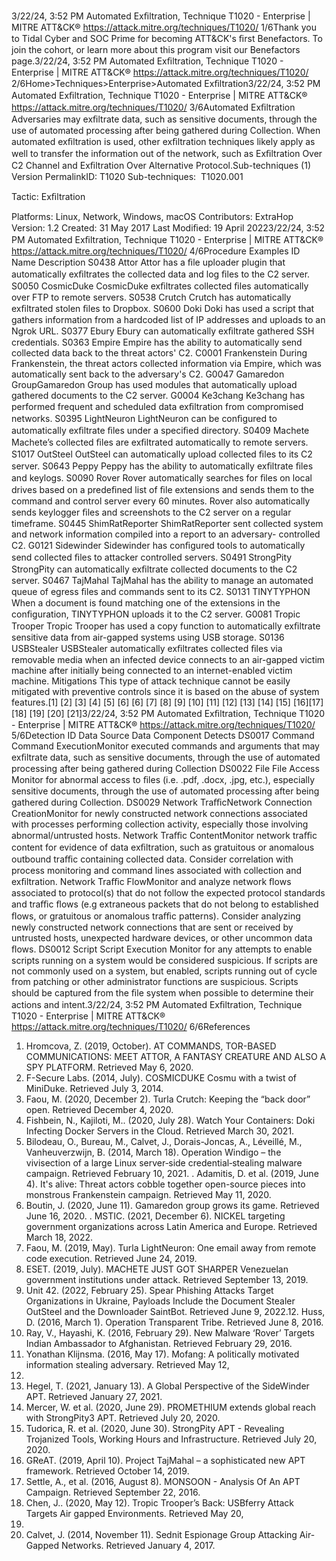 3/22/24, 3:52 PM Automated Exﬁltration, Technique T1020 - Enterprise | MITRE ATT&CK®
https://attack.mitre.org/techniques/T1020/ 1/6Thank you to Tidal Cyber and SOC Prime for becoming ATT&CK's ﬁrst Benefactors. To join the cohort, or learn more about this program visit our
Benefactors page.3/22/24, 3:52 PM Automated Exﬁltration, Technique T1020 - Enterprise | MITRE ATT&CK®
https://attack.mitre.org/techniques/T1020/ 2/6Home>Techniques>Enterprise>Automated Exﬁltration3/22/24, 3:52 PM Automated Exﬁltration, Technique T1020 - Enterprise | MITRE ATT&CK®
https://attack.mitre.org/techniques/T1020/ 3/6Automated Exﬁltration
Adversaries may exﬁltrate data, such as sensitive documents, through the use of automated processing after being gathered during
Collection.
When automated exﬁltration is used, other exﬁltration techniques likely apply as well to transfer the information out of the network, such as
Exﬁltration Over C2 Channel and Exﬁltration Over Alternative Protocol.Sub-techniques (1)
Version PermalinkID: T1020
Sub-techniques:  T1020.001

Tactic: Exﬁltration

Platforms: Linux, Network, Windows, macOS
Contributors: ExtraHop
Version: 1.2
Created: 31 May 2017
Last Modiﬁed: 19 April 20223/22/24, 3:52 PM Automated Exﬁltration, Technique T1020 - Enterprise | MITRE ATT&CK®
https://attack.mitre.org/techniques/T1020/ 4/6Procedure Examples
ID Name Description
S0438 Attor Attor has a ﬁle uploader plugin that automatically exﬁltrates the collected data and log ﬁles to the C2
server.
S0050 CosmicDuke CosmicDuke exﬁltrates collected ﬁles automatically over FTP to remote servers.
S0538 Crutch Crutch has automatically exﬁltrated stolen ﬁles to Dropbox.
S0600 Doki Doki has used a script that gathers information from a hardcoded list of IP addresses and uploads to an
Ngrok URL.
S0377 Ebury Ebury can automatically exﬁltrate gathered SSH credentials.
S0363 Empire Empire has the ability to automatically send collected data back to the threat actors' C2.
C0001 Frankenstein During Frankenstein, the threat actors collected information via Empire, which was automatically sent
back to the adversary's C2.
G0047 Gamaredon
GroupGamaredon Group has used modules that automatically upload gathered documents to the C2 server.
G0004 Ke3chang Ke3chang has performed frequent and scheduled data exﬁltration from compromised networks.
S0395 LightNeuron LightNeuron can be conﬁgured to automatically exﬁltrate ﬁles under a speciﬁed directory.
S0409 Machete Machete’s collected ﬁles are exﬁltrated automatically to remote servers.
S1017 OutSteel OutSteel can automatically upload collected ﬁles to its C2 server.
S0643 Peppy Peppy has the ability to automatically exﬁltrate ﬁles and keylogs.
S0090 Rover Rover automatically searches for ﬁles on local drives based on a predeﬁned list of ﬁle extensions and
sends them to the command and control server every 60 minutes. Rover also automatically sends
keylogger ﬁles and screenshots to the C2 server on a regular timeframe.
S0445 ShimRatReporter ShimRatReporter sent collected system and network information compiled into a report to an adversary-
controlled C2.
G0121 Sidewinder Sidewinder has conﬁgured tools to automatically send collected ﬁles to attacker controlled servers.
S0491 StrongPity StrongPity can automatically exﬁltrate collected documents to the C2 server.
S0467 TajMahal TajMahal has the ability to manage an automated queue of egress ﬁles and commands sent to its C2.
S0131 TINYTYPHON When a document is found matching one of the extensions in the conﬁguration, TINYTYPHON uploads it
to the C2 server.
G0081 Tropic Trooper Tropic Trooper has used a copy function to automatically exﬁltrate sensitive data from air-gapped
systems using USB storage.
S0136 USBStealer USBStealer automatically exﬁltrates collected ﬁles via removable media when an infected device
connects to an air-gapped victim machine after initially being connected to an internet-enabled victim
machine. 
Mitigations
This type of attack technique cannot be easily mitigated with preventive controls since it is based on the abuse of system features.[1]
[2]
[3]
[4]
[5]
[6]
[6]
[7]
[8]
[9]
[10]
[11]
[12]
[13]
[14]
[15]
[16][17]
[18]
[19]
[20]
[21]3/22/24, 3:52 PM Automated Exﬁltration, Technique T1020 - Enterprise | MITRE ATT&CK®
https://attack.mitre.org/techniques/T1020/ 5/6Detection
ID Data Source Data Component Detects
DS0017 Command Command
ExecutionMonitor executed commands and arguments that may exﬁltrate data, such as sensitive
documents, through the use of automated processing after being gathered during
Collection
DS0022 File File Access Monitor for abnormal access to ﬁles (i.e. .pdf, .docx, .jpg, etc.), especially sensitive
documents, through the use of automated processing after being gathered during
Collection.
DS0029 Network TraﬃcNetwork
Connection
CreationMonitor for newly constructed network connections associated with processes
performing collection activity, especially those involving abnormal/untrusted hosts.
Network Traﬃc
ContentMonitor network traﬃc content for evidence of data exﬁltration, such as gratuitous or
anomalous outbound traﬃc containing collected data. Consider correlation with
process monitoring and command lines associated with collection and exﬁltration.
Network Traﬃc
FlowMonitor and analyze network ﬂows associated to protocol(s) that do not follow the
expected protocol standards and traﬃc ﬂows (e.g extraneous packets that do not
belong to established ﬂows, or gratuitous or anomalous traﬃc patterns). Consider
analyzing newly constructed network connections that are sent or received by untrusted
hosts, unexpected hardware devices, or other uncommon data ﬂows.
DS0012 Script Script Execution Monitor for any attempts to enable scripts running on a system would be considered
suspicious. If scripts are not commonly used on a system, but enabled, scripts running
out of cycle from patching or other administrator functions are suspicious. Scripts
should be captured from the ﬁle system when possible to determine their actions and
intent.3/22/24, 3:52 PM Automated Exﬁltration, Technique T1020 - Enterprise | MITRE ATT&CK®
https://attack.mitre.org/techniques/T1020/ 6/6References
1. Hromcova, Z. (2019, October). AT COMMANDS, TOR-BASED
COMMUNICATIONS: MEET ATTOR, A FANTASY CREATURE
AND ALSO A SPY PLATFORM. Retrieved May 6, 2020.
2. F-Secure Labs. (2014, July). COSMICDUKE Cosmu with a twist
of MiniDuke. Retrieved July 3, 2014.
3. Faou, M. (2020, December 2). Turla Crutch: Keeping the “back
door” open. Retrieved December 4, 2020.
4. Fishbein, N., Kajiloti, M.. (2020, July 28). Watch Your
Containers: Doki Infecting Docker Servers in the Cloud.
Retrieved March 30, 2021.
5. Bilodeau, O., Bureau, M., Calvet, J., Dorais-Joncas, A., Léveillé,
M., Vanheuverzwijn, B. (2014, March 18). Operation Windigo –
the vivisection of a large Linux server‑side credential‑stealing
malware campaign. Retrieved February 10, 2021.
. Adamitis, D. et al. (2019, June 4). It's alive: Threat actors
cobble together open-source pieces into monstrous
Frankenstein campaign. Retrieved May 11, 2020.
7. Boutin, J. (2020, June 11). Gamaredon group grows its game.
Retrieved June 16, 2020.
. MSTIC. (2021, December 6). NICKEL targeting government
organizations across Latin America and Europe. Retrieved
March 18, 2022.
9. Faou, M. (2019, May). Turla LightNeuron: One email away
from remote code execution. Retrieved June 24, 2019.
10. ESET. (2019, July). MACHETE JUST GOT SHARPER
Venezuelan government institutions under attack. Retrieved
September 13, 2019.
11. Unit 42. (2022, February 25). Spear Phishing Attacks Target
Organizations in Ukraine, Payloads Include the Document
Stealer OutSteel and the Downloader SaintBot. Retrieved June
9, 2022.12. Huss, D. (2016, March 1). Operation Transparent Tribe.
Retrieved June 8, 2016.
13. Ray, V., Hayashi, K. (2016, February 29). New Malware ‘Rover’
Targets Indian Ambassador to Afghanistan. Retrieved
February 29, 2016.
14. Yonathan Klijnsma. (2016, May 17). Mofang: A politically
motivated information stealing adversary. Retrieved May 12,
2020.
15. Hegel, T. (2021, January 13). A Global Perspective of the
SideWinder APT. Retrieved January 27, 2021.
1. Mercer, W. et al. (2020, June 29). PROMETHIUM extends
global reach with StrongPity3 APT. Retrieved July 20, 2020.
17. Tudorica, R. et al. (2020, June 30). StrongPity APT - Revealing
Trojanized Tools, Working Hours and Infrastructure. Retrieved
July 20, 2020.
1. GReAT. (2019, April 10). Project TajMahal – a sophisticated
new APT framework. Retrieved October 14, 2019.
19. Settle, A., et al. (2016, August 8). MONSOON - Analysis Of An
APT Campaign. Retrieved September 22, 2016.
20. Chen, J.. (2020, May 12). Tropic Trooper’s Back: USBferry
Attack Targets Air gapped Environments. Retrieved May 20,
2020.
21. Calvet, J. (2014, November 11). Sednit Espionage Group
Attacking Air-Gapped Networks. Retrieved January 4, 2017.